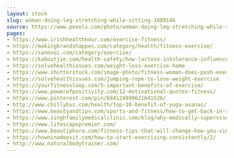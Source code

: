 ```yaml
---
layout: stock
slug: woman-doing-leg-stretching-while-sitting-1089146
source: https://www.pexels.com/photo/woman-doing-leg-stretching-while-sitting-1089146/
pages:
- https://www.irishhealthhour.com/exercise-fitness/
- https://makingbrandshappen.com/category/health/fitness-exercise/
- https://sanovoi.com/category/exercise/
- https://kaboutjie.com/health-safety/how-lactose-intolerance-influences-your-fitness-routine/
- https://solvehealthissues.com/weight-loss-exercise-home
- https://www.shutterstock.com/image-photo/fitness-woman-does-push-exercise-sunlight-536442139
- https://solvehealthissues.com/jumping-rope-to-lose-weight-exercise
- https://yourfitnessloop.com/5-important-benefits-of-exercise/
- https://www.powerofpositivity.com/12-motivational-quotes-fitness/
- https://www.pinterest.com/pin/684124999621641526/
- http://www.chillybuz.com/health/top-10-benefit-of-yoga-asanas/
- https://www.beautyandtips.com/sports-and-fitness/how-to-get-back-in-shape/
- https://www.singhfamilymedicalclinic.com/blog/why-medically-supervised-weight-loss-plans-are-more-successful
- https://www.lifescapepremier.com/
- https://www.beautiphora.com/fitness-tips-that-will-change-how-you-view-exercise/
- https://howninadoesit.com/how-to-start-exercising-consistently/2/
- http://www.naturalbodytrainer.com/
---
```

